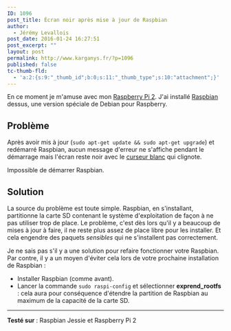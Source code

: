 ```yaml
---
ID: 1096
post_title: Écran noir après mise à jour de Raspbian
author:
  - Jérémy Levallois
post_date: 2016-01-24 16:27:51
post_excerpt: ""
layout: post
permalink: http://www.karganys.fr/?p=1096
published: false
tc-thumb-fld:
  - 'a:2:{s:9:"_thumb_id";b:0;s:11:"_thumb_type";s:10:"attachment";}'
---
```


En ce moment je m'amuse avec mon [Raspberry Pi 2](https://www.raspberrypi.org/help/what-is-a-raspberry-pi/). J'ai installé [Raspbian](https://www.raspberrypi.org/downloads/raspbian/) dessus, une version spéciale de Debian pour Raspberry.

## Problème

Après avoir mis à jour (`sudo apt-get update && sudo apt-get upgrade`) et redémarré Raspbian, aucun message d'erreur ne s'affiche pendant le démarrage mais l'écran reste noir avec le [curseur blanc](https://fr.wikipedia.org/wiki/Curseur_(interface)) qui clignote.

 Impossible de démarrer Raspbian.

## Solution

La source du problème est toute simple. Raspbian, en s'installant, partitionne la carte SD contenant le système d'exploitation de façon à ne pas utiliser trop de place. Le problème, c'est dès lors qu'il y a beaucoup de mises à jour à faire, il ne reste plus assez de place libre pour les installer. Et cela engendre des paquets *sensibles* qui ne s'installent pas correctement.

Je ne sais pas s'il y a une solution pour refaire fonctionner votre Raspbian. Par contre, il y a un moyen d'éviter cela lors de votre prochaine installation de Raspbian :

- Installer Raspbian (comme avant).
- Lancer la commande `sudo raspi-config` et sélectionner **exprend_rootfs** : cela aura pour conséquence d'étendre la partition de Raspbian au maximum de la capacité de la carte SD.

* * *

**Testé sur** : Raspbian Jessie et Raspberry Pi 2
